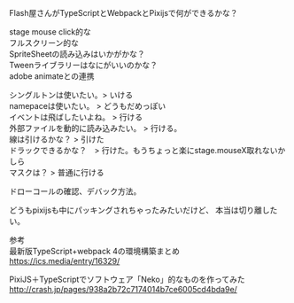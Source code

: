 ﻿Flash屋さんがTypeScriptとWebpackとPixijsで何ができるかな？

stage mouse click的な<br>
フルスクリーン的な<br>
SpriteSheetの読み込みはいかがかな？<br>
Tweenライブラリーはなにがいいのかな？<br>
adobe animateとの連携<br>

シングルトンは使いたい。> いける<br>
namepaceは使いたい。 > どうもだめっぽい<br>
イベントは飛ばしたいよね。 > 行ける<br>
外部ファイルを動的に読み込みたい。 > 行ける。<br>
線は引けるかな？ > 引けた<br>
ドラックできるかな？　> 行けた。もうちょっと楽にstage.mouseX取れないかしら<br>
マスクは？ > 普通に行ける<br>

ドローコールの確認、デバック方法。

どうもpixijsも中にパッキングされちゃったみたいだけど、
本当は切り離したい。


参考<br>
最新版TypeScript+webpack 4の環境構築まとめ<br>
https://ics.media/entry/16329/

PixiJS＋TypeScriptでソフトウェア「Neko」的なものを作ってみた<br>
http://crash.jp/pages/938a2b72c7174014b7ce6005cd4bda9e/